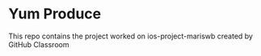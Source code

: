 # Yum Produce
This repo contains the project worked on ios-project-mariswb created by GitHub Classroom
